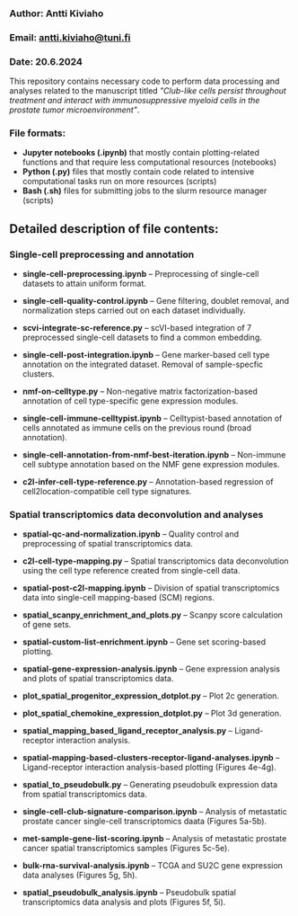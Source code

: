 ### Author: Antti Kiviaho
### Email: antti.kiviaho@tuni.fi
### Date: 20.6.2024
This repository contains necessary code to perform data processing and analyses related to the manuscript titled 
*"Club-like cells persist throughout treatment and interact with immunosuppressive myeloid cells in the prostate tumor microenvironment"*.

### File formats:
- **Jupyter notebooks (.ipynb)** that mostly contain plotting-related functions and that require less computational resources (notebooks)
- **Python (.py)** files that mostly contain code related to intensive computational tasks run on more resources (scripts)
- **Bash (.sh)** files for submitting jobs to the slurm resource manager (scripts)

## Detailed description of file contents: 

### Single-cell preprocessing and annotation 
- **single-cell-preprocessing.ipynb** – Preprocessing of single-cell datasets to attain uniform format.

- **single-cell-quality-control.ipynb** – Gene filtering, doublet removal, and normalization steps carried out on each dataset individually.

- **scvi-integrate-sc-reference.py** – scVI-based integration of 7 preprocessed single-cell datasets to find a common embedding.

- **single-cell-post-integration.ipynb** – Gene marker-based cell type annotation on the integrated dataset. Removal of sample-specfic clusters.

- **nmf-on-celltype.py** – Non-negative matrix factorization-based annotation of cell type-specific gene expression modules.

- **single-cell-immune-celltypist.ipynb** – Celltypist-based annotation of cells annotated as immune cells on the previous round (broad annotation).

- **single-cell-annotation-from-nmf-best-iteration.ipynb** – Non-immune cell subtype annotation based on the NMF gene expression modules.

- **c2l-infer-cell-type-reference.py** – Annotation-based regression of cell2location-compatible cell type signatures.

### Spatial transcriptomics data deconvolution and analyses
- **spatial-qc-and-normalization.ipynb** – Quality control and preprocessing of spatial transcriptomics data.

- **c2l-cell-type-mapping.py** – Spatial transcriptomics data deconvolution using the cell type reference created from single-cell data.

- **spatial-post-c2l-mapping.ipynb** – Division of spatial transcriptomics data into single-cell mapping-based (SCM) regions.

- **spatial_scanpy_enrichment_and_plots.py** – Scanpy score calculation of gene sets.

- **spatial-custom-list-enrichment.ipynb** – Gene set scoring-based plotting.

- **spatial-gene-expression-analysis.ipynb** – Gene expression analysis and plots of spatial transcriptomics data.

- **plot_spatial_progenitor_expression_dotplot.py** – Plot 2c generation.

- **plot_spatial_chemokine_expression_dotplot.py** – Plot 3d generation.

- **spatial_mapping_based_ligand_receptor_analysis.py** – Ligand-receptor interaction analysis.

- **spatial-mapping-based-clusters-receptor-ligand-analyses.ipynb** – Ligand-receptor interaction analysis-based plotting (Figures 4e-4g).

- **spatial_to_pseudobulk.py** – Generating pseudobulk expression data from spatial transcriptomics data.

- **single-cell-club-signature-comparison.ipynb** – Analysis of metastatic prostate cancer single-cell transcriptomics daata (Figures 5a-5b).

- **met-sample-gene-list-scoring.ipynb** – Analysis of metastatic prostate cancer spatial transcriptomics samples (Figures 5c-5e).

- **bulk-rna-survival-analysis.ipynb** – TCGA and SU2C gene expression data analyses (Figures 5g, 5h).

- **spatial_pseudobulk_analysis.ipynb** – Pseudobulk spatial transcriptomics data analysis and plots (Figures 5f, 5i).